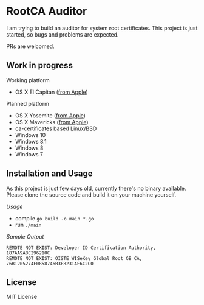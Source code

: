 # RootCA Auditor

I am trying to build an auditor for system root certificates. This project
is just started, so bugs and problems are expected.

PRs are welcomed.

## Work in progress

Working platform
* OS X El Capitan ([from Apple](https://support.apple.com/en-au/HT205204))

Planned platform
* OS X Yosemite ([from Apple](https://support.apple.com/en-au/HT205218))
* OS X Mavericks ([from Apple](https://support.apple.com/en-au/HT203120))
* ca-certificates based Linux/BSD
* Windows 10
* Windows 8.1
* Windows 8
* Windows 7

## Installation and Usage

As this project is just few days old, currently there's no binary available.
Please clone the source code and build it on your machine yourself.

*Usage*
* compile `go build -o main *.go`
* run `./main`

*Sample Output*
```
REMOTE NOT EXIST: Developer ID Certification Authority, 187AA9A8C296210C
REMOTE NOT EXIST: OISTE WISeKey Global Root GB CA, 76B1205274F0858746B3F8231AF6C2C0
```

## License

MIT License

